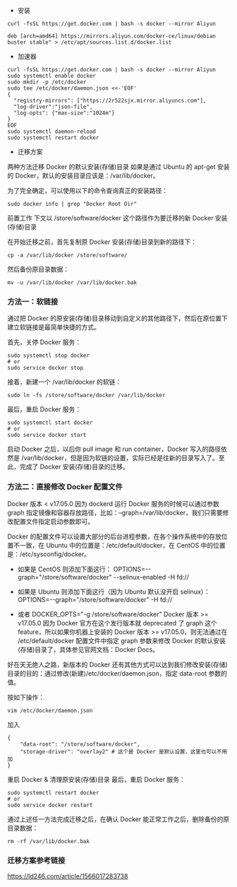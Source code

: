* 安装

```shell script
curl -fsSL https://get.docker.com | bash -s docker --mirror Aliyun

deb [arch=amd64] https://mirrors.aliyun.com/docker-ce/linux/debian buster stable" > /etc/apt/sources.list.d/docker.list
```

* 加速器

```shell script
curl -fsSL https://get.docker.com | bash -s docker --mirror Aliyun
sudo systemctl enable docker
sudo mkdir -p /etc/docker
sudo tee /etc/docker/daemon.json <<-'EOF'
{
  "registry-mirrors": ["https://2r522sjx.mirror.aliyuncs.com"],
  "log-driver":"json-file",
  "log-opts": {"max-size":"1024m"}
}
EOF
sudo systemctl daemon-reload
sudo systemctl restart docker
```

* 迁移方案

两种方法迁移 Docker 的默认安装(存储)目录
如果是通过 Ubuntu 的 apt-get 安装的 Docker，默认的安装目录应该是：/var/lib/docker。

为了完全确定，可以使用以下的命令查询真正的安装路径：
```shell script
sudo docker info | grep "Docker Root Dir"
```
前置工作
下文以 /store/software/docker 这个路径作为要迁移的新 Docker 安装(存储)目录

在开始迁移之前，首先复制原 Docker 安装(存储)目录到新的路径下：
```shell script
cp -a /var/lib/docker /store/software/
```
然后备份原目录数据：
```shell script
mv -u /var/lib/docker /var/lib/docker.bak
```
### 方法一：软链接

通过把 Docker 的原安装(存储)目录移动到自定义的其他路径下，然后在原位置下建立软链接是最简单快捷的方式。

首先，关停 Docker 服务：
```shell script
sudo systemctl stop docker
# or
sudo service docker stop
```
接着，新建一个 /var/lib/docker 的软链：
```shell script
sudo ln -fs /store/software/docker /var/lib/docker
```
最后，重启 Docker 服务：
```shell script
sudo systemctl start docker
# or
sudo service docker start
```
启动 Docker 之后，以后你 pull image 和 run container，Docker 写入的路径依然是 /var/lib/docker，但是因为软链的设置，实际已经是往新的目录写入了。至此，完成了 Docker 安装(存储)目录的迁移。

### 方法二：直接修改 Docker 配置文件

Docker 版本 < v17.05.0
因为 dockerd 运行 Docker 服务的时候可以通过参数 graph 指定镜像和容器存放路径，比如：–graph=/var/lib/docker，我们只需要修改配置文件指定启动参数即可。

Docker 的配置文件可以设置大部分的后台进程参数，在各个操作系统中的存放位置不一致，在 Ubuntu 中的位置是：/etc/default/docker，在 CentOS 中的位置是：/etc/sysconfig/docker。

* 如果是 CentOS 则添加下面这行：
OPTIONS=--graph="/store/software/docker" --selinux-enabled -H fd://

* 如果是 Ubuntu 则添加下面这行（因为 Ubuntu 默认没开启 selinux）：
OPTIONS=--graph="/store/software/docker" -H fd://
* 或者
DOCKER_OPTS="-g /store/software/docker"
Docker 版本 >= v17.05.0
因为 Docker 官方在这个发行版本就 deprecated 了 graph 这个 feature，所以如果你机器上安装的 Docker 版本 >= v17.05.0，则无法通过在 /etc/default/docker 配置文件中指定 graph 参数来修改 Docker 的默认安装(存储)目录了，具体参见官网文档：Docker Docs。

好在天无绝人之路，新版本的 Docker 还有其他方式可以达到我们修改安装(存储)目录的目的：通过修改(新建)/etc/docker/daemon.json，指定 data-root 参数的值。

按如下操作：
```shell script
vim /etc/docker/daemon.json
```
加入
```shell script
{
    "data-root": "/store/software/docker",
    "storage-driver": "overlay2" # 这个是 Docker 是默认设置，这里也可以不用加
}
```
重启 Docker & 清理原安装(存储)目录
最后，重启 Docker 服务：

```shell script
sudo systemctl restart docker
# or
sudo service docker restart
```

通过上述任一方法完成迁移之后，在确认 Docker 能正常工作之后，删除备份的原目录数据：

```shell script
rm -rf /var/lib/docker.bak
```

### 迁移方案参考链接

https://ld246.com/article/1566017283738
